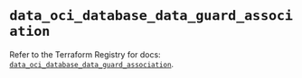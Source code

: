 # `data_oci_database_data_guard_association`

Refer to the Terraform Registry for docs: [`data_oci_database_data_guard_association`](https://registry.terraform.io/providers/oracle/oci/7.19.0/docs/data-sources/database_data_guard_association).
